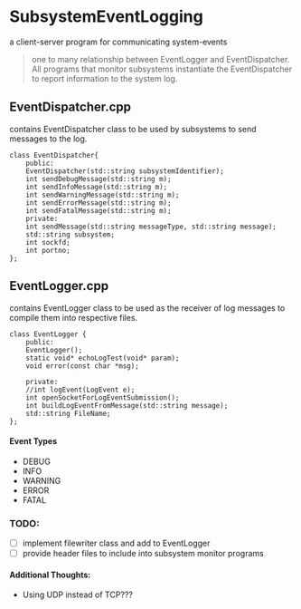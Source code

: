 # SubsystemEventLogging
a client-server program for communicating system-events

> one to many relationship between EventLogger and EventDispatcher.
All programs that monitor subsystems instantiate the EventDispatcher to report information to the system log.

## EventDispatcher.cpp
contains EventDispatcher class to be used by subsystems to send messages to the log.
```
class EventDispatcher{
    public:
	EventDispatcher(std::string subsystemIdentifier);
	int sendDebugMessage(std::string m);
	int sendInfoMessage(std::string m);
	int sendWarningMessage(std::string m);
	int sendErrorMessage(std::string m);
	int sendFatalMessage(std::string m);
    private:		
	int sendMessage(std::string messageType, std::string message);
	std::string subsystem;
	int sockfd;
	int portno; 
};
```

## EventLogger.cpp
contains EventLogger class to be used as the receiver of log messages to compile them into respective files.
```
class EventLogger {
    public:
	EventLogger();
	static void* echoLogTest(void* param);
	void error(const char *msg);

    private:
	//int logEvent(LogEvent e);
	int openSocketForLogEventSubmission();
	int buildLogEventFromMessage(std::string message);
	std::string FileName;
};
```

#### Event Types
- DEBUG
- INFO
- WARNING
- ERROR
- FATAL

### TODO:
- [ ] implement filewriter class and add to EventLogger 
- [ ] provide header files to include into subsystem monitor programs 

#### Additional Thoughts:
- Using UDP instead of TCP???
